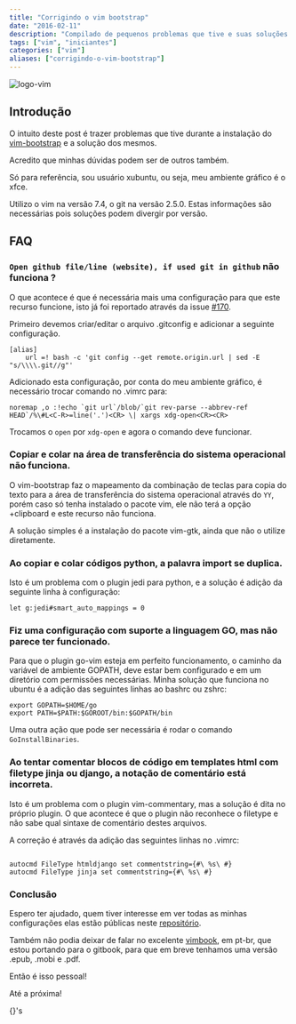 ```yaml
---
title: "Corrigindo o vim bootstrap"
date: "2016-02-11"
description: "Compilado de pequenos problemas que tive e suas soluções."
tags: ["vim", "iniciantes"]
categories: ["vim"]
aliases: ["corrigindo-o-vim-bootstrap"]
---
```


![logo-vim](/images/vim.png "Logo Vim")

## Introdução

O intuito deste post é trazer problemas que tive durante a instalação do [vim-bootstrap](https://github.com/avelino/vim-bootstrap) e a solução dos mesmos.

Acredito que minhas dúvidas podem ser de outros também.

Só para referência, sou usuário xubuntu, ou seja, meu ambiente gráfico é o xfce.

Utilizo o vim na versão 7.4, o git na versão 2.5.0. Estas informações são necessárias pois soluções podem divergir por versão.

## FAQ

### `Open github file/line (website), if used git in github` não funciona ?

O que acontece é que é necessária mais uma configuração para que este recurso funcione, isto já foi reportado através da issue [#170](https://github.com/avelino/vim-bootstrap/issues/170).

Primeiro devemos criar/editar o arquivo .gitconfig e adicionar a seguinte configuração.

```
[alias]
	url =! bash -c 'git config --get remote.origin.url | sed -E "s/\\\\.git//g"'

```

Adicionado esta configuração, por conta do meu ambiente gráfico, é necessário trocar comando no .vimrc para:

```
noremap ,o :!echo `git url`/blob/`git rev-parse --abbrev-ref HEAD`/%\#L<C-R>=line('.')<CR> \| xargs xdg-open<CR><CR>
```

Trocamos o `open` por `xdg-open` e agora o comando deve funcionar.

### Copiar e colar na área de transferência do sistema operacional não funciona.

O vim-bootstrap faz o mapeamento da combinação de teclas para copia do texto para a área de transferência do sistema operacional através do `YY`, porém caso só tenha instalado o pacote vim, ele não terá a opção +clipboard e este recurso não funciona.

A solução simples é a instalação do pacote vim-gtk, ainda que não o utilize diretamente.

### Ao copiar e colar códigos python, a palavra import  se duplica.

Isto é um problema com o plugin jedi para python, e a solução é adição da seguinte linha à configuração:

```
let g:jedi#smart_auto_mappings = 0
```

### Fiz uma configuração com suporte a linguagem GO, mas não parece ter funcionado.

Para que o plugin go-vim esteja em perfeito funcionamento, o caminho da variável de ambiente GOPATH, deve estar bem configurado e em um diretório com permissões necessárias.
Minha solução que funciona no ubuntu é a adição das seguintes linhas ao bashrc ou zshrc:
```
export GOPATH=$HOME/go
export PATH=$PATH:$GOROOT/bin:$GOPATH/bin
```
Uma outra ação que pode ser necessária é rodar o comando `GoInstallBinaries`.

### Ao tentar comentar blocos de código em templates html com filetype jinja ou django, a notação de comentário está incorreta.

Isto é um problema com o plugin vim-commentary, mas a solução é dita no próprio plugin. O que acontece é que o plugin não reconhece o filetype e não sabe qual sintaxe de comentário destes arquivos.

A correção é através da adição das seguintes linhas no .vimrc:

```

autocmd FileType htmldjango set commentstring={#\ %s\ #}
autocmd FileType jinja set commentstring={#\ %s\ #}

```

### Conclusão

Espero ter ajudado, quem tiver interesse em ver todas as minhas configurações elas estão públicas neste [repositório](https://github.com/cassiobotaro/botaro-toolbelt).

Também não podia deixar de falar no excelente [vimbook](https://github.com/cassiobotaro/vimbook.git), em pt-br, que estou portando para o gitbook, para que em breve tenhamos uma versão .epub, .mobi e .pdf.

Então é isso pessoal!

Até a próxima!

{}'s
